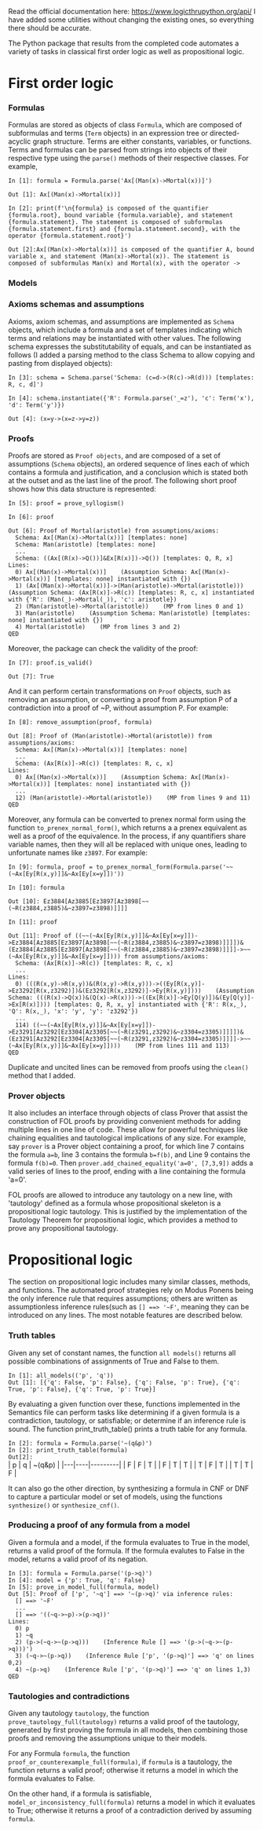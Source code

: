 Read the official documentation here: https://www.logicthrupython.org/api/
I have added some utilities without changing the existing ones, so everything there should be accurate.

The Python package that results from the completed code automates a variety of tasks in classical first order logic as well as propositional logic. 

# First order logic
### Formulas
  Formulas are stored as objects of class `Formula`, which are composed of subformulas and terms (`Term` objects) in an expression tree or directed-acyclic graph structure. Terms are either constants, variables, or functions. Terms and formulas can be parsed from strings into objects of their respective type using the `parse()` methods of their respective classes. For example,

`In [1]: formula = Formula.parse('Ax[(Man(x)->Mortal(x))]')`  

`Out [1]: Ax[(Man(x)->Mortal(x))]`  

`In [2]: print(f'\n{formula} is composed of the quantifier {formula.root}, bound variable {formula.variable}, and statement {formula.statement}. The statement is composed of subformulas {formula.statement.first} and {formula.statement.second}, with the operator {formula.statement.root}')`  

`Out [2]:Ax[(Man(x)->Mortal(x))] is composed of the quantifier A, bound variable x, and statement (Man(x)->Mortal(x)). The statement is composed of subformulas Man(x) and Mortal(x), with the operator ->`  

### Models

### Axioms schemas and assumptions
  Axioms, axiom schemas, and assumptions are implemented as `Schema` objects, which include a formula and a set of templates indicating which terms and relations may be instantiated with other values. The following schema expresses the substitutability of equals, and can be instantiated as follows (I added a parsing method to the class Schema to allow copying and pasting from displayed objects):
  
`In [3]: schema = Schema.parse('Schema: (c=d->(R(c)->R(d))) [templates: R, c, d]')`  

`In [4]: schema.instantiate({'R': Formula.parse('_=z'), 'c': Term('x'), 'd': Term('y')})`  

`Out [4]: (x=y->(x=z->y=z))`  

### Proofs
  Proofs are stored as `Proof objects`, and are composed of a set of assumptions (`Schema` objects), an ordered sequence of lines each of which contains a formula and justification, and a conclusion which is stated both at the outset and as the last line of the proof. The following short proof shows how this data structure is represented:

`In [5]: proof = prove_syllogism()`  

`In [6]: proof`  

`Out [6]: Proof of Mortal(aristotle) from assumptions/axioms:`  
`  Schema: Ax[(Man(x)->Mortal(x))] [templates: none]`  
`  Schema: Man(aristotle) [templates: none]`  
`  ...`  
`  Schema: ((Ax[(R(x)->Q())]&Ex[R(x)])->Q()) [templates: Q, R, x]`  
`Lines:`  
`  0) Ax[(Man(x)->Mortal(x))]    (Assumption Schema: Ax[(Man(x)->Mortal(x))] [templates: none] instantiated with {})`  
`  1) (Ax[(Man(x)->Mortal(x))]->(Man(aristotle)->Mortal(aristotle)))    (Assumption Schema: (Ax[R(x)]->R(c)) [templates: R, c, x] instantiated with {'R': (Man(_)->Mortal(_)), 'c': aristotle})`  
`  2) (Man(aristotle)->Mortal(aristotle))    (MP from lines 0 and 1)`  
`  3) Man(aristotle)    (Assumption Schema: Man(aristotle) [templates: none] instantiated with {})`  
`  4) Mortal(aristotle)    (MP from lines 3 and 2)`  
`QED`  

  Moreover, the package can check the validity of the proof:

`In [7]: proof.is_valid()`  

`Out [7]: True`  

  And it can perform certain transformations on `Proof` objects, such as removing an assumption, or converting a proof from assumption P of a contradiction into a proof of ~P, without assumption P. For example:

`In [8]: remove_assumption(proof, formula)`  

`Out [8]: Proof of (Man(aristotle)->Mortal(aristotle)) from assumptions/axioms:`  
`  Schema: Ax[(Man(x)->Mortal(x))] [templates: none]`  
`  ...`  
`  Schema: (Ax[R(x)]->R(c)) [templates: R, c, x]`  
`Lines:`  
`  0) Ax[(Man(x)->Mortal(x))]    (Assumption Schema: Ax[(Man(x)->Mortal(x))] [templates: none] instantiated with {})`  
`  ...`  
`  12) (Man(aristotle)->Mortal(aristotle))    (MP from lines 9 and 11)`  
`QED`  

Moreover, any formula can be converted to prenex normal form using the function `to_prenex_normal_form()`, which returns a a prenex equivalent as well as a proof of the equivalence. In the process, if any quantifiers share variable names, then they will all be replaced with unique ones, leading to unfortunate names like `z3897`. For example:

`In [9]: formula, proof = to_prenex_normal_form(Formula.parse('~~(~Ax[Ey[R(x,y)]]&~Ax[Ey[x=y]])'))`  

`In [10]: formula`  

`Out [10]: Ez3884[Az3885[Ez3897[Az3898[~~(~R(z3884,z3885)&~z3897=z3898)]]]]`  

`In [11]: proof`  

`Out [11]: Proof of ((~~(~Ax[Ey[R(x,y)]]&~Ax[Ey[x=y]])->Ez3884[Az3885[Ez3897[Az3898[~~(~R(z3884,z3885)&~z3897=z3898)]]]])&(Ez3884[Az3885[Ez3897[Az3898[~~(~R(z3884,z3885)&~z3897=z3898)]]]]->~~(~Ax[Ey[R(x,y)]]&~Ax[Ey[x=y]]))) from assumptions/axioms:`  
`  Schema: (Ax[R(x)]->R(c)) [templates: R, c, x]`  
`  ...`  
`Lines:`  
`  0) (((R(x,y)->R(x,y))&(R(x,y)->R(x,y)))->((Ey[R(x,y)]->Ez3292[R(x,z3292)])&(Ez3292[R(x,z3292)]->Ey[R(x,y)])))    (Assumption Schema: (((R(x)->Q(x))&(Q(x)->R(x)))->((Ex[R(x)]->Ey[Q(y)])&(Ey[Q(y)]->Ex[R(x)]))) [templates: Q, R, x, y] instantiated with {'R': R(x,_), 'Q': R(x,_), 'x': 'y', 'y': 'z3292'})`  
`  ...`  
`  114) ((~~(~Ax[Ey[R(x,y)]]&~Ax[Ey[x=y]])->Ez3291[Az3292[Ez3304[Az3305[~~(~R(z3291,z3292)&~z3304=z3305)]]]])&(Ez3291[Az3292[Ez3304[Az3305[~~(~R(z3291,z3292)&~z3304=z3305)]]]]->~~(~Ax[Ey[R(x,y)]]&~Ax[Ey[x=y]])))    (MP from lines 111 and 113)`  
`QED`  

Duplicate and uncited lines can be removed from proofs using the `clean()` method that I added.

### Prover objects
It also includes an interface through objects of class Prover that assist the construction of FOL proofs by providing convenient methods for adding multiple lines in one line of code. These allow for powerful techniques like chaining equalities and tautological implications of any size. For example, say `prover` is a Prover object containing a proof, for which line 7 contains the formula `a=b`, line 3 contains the formula `b=f(b)`, and Line 9 contains the formula `f(b)=0`. Then `prover.add_chained_equality('a=0', [7,3,9])` adds a valid series of lines to the proof, ending with a line containing the formula 'a=0'.

FOL proofs are allowed to introduce any tautology on a new line, with 'tautology' defined as a formula whose propositional skeleton is a propositional logic tautology. This is justified by the implementation of the Tautology Theorem for propositional logic, which provides a method to prove any propositional tautology.

# Propositional logic
The section on propositional logic includes many similar classes, methods, and functions. The automated proof strategies rely on Modus Ponens being the only inference rule that requires assumptions; others are written as assumptionless inference rules(such as `[] ==> '~F'`, meaning they can be introduced on any lines. The most notable features are described below.

### Truth tables
Given any set of constant names, the function `all models()` returns all possible combinations of assignments of True and False to them.

`In [1]: all_models(('p', 'q'))`  
`Out [1]: [{'q': False, 'p': False}, {'q': False, 'p': True}, {'q': True, 'p': False}, {'q': True, 'p': True}]`   

By evaluating a given function over these, functions implemented in the Semantics file can perform tasks like determining if a given formula is a contradiction, tautology, or satisfiable; or determine if an inference rule is sound. The function print_truth_table() prints a truth table for any formula.

`In [2]: formula = Formula.parse('~(q&p)')`  
`In [2]: print_truth_table(formula)`  
`Out[2]: `  
| p | q | ~(q&p) |
|---|----|---------|
| F | F  | T       |
| F | T  | T       |
| T | F  | T       |
| T | T  | F       |

It can also go the other direction, by synthesizing a formula in CNF or DNF to capture a particular model or set of models, using the functions `synthesize()` or `synthesize_cnf()`.

### Producing a proof of any formula from a model
Given a formula and a model, if the formula evaluates to True in the model, returns a valid proof of the formula. If the formula evalutes to False in the model, returns a valid proof of its negation.

`In [3]: formula = Formula.parse('(p->q)')`  
`In [4]: model = {'p': True, 'q': False}`  
`In [5]: prove_in_model_full(formula, model)`  
`Out [5]: Proof of ['p', '~q'] ==> '~(p->q)' via inference rules:`  
`  [] ==> '~F'`  
`  ...`  
`  [] ==> '((~q->~p)->(p->q))'`  
`Lines:`  
`  0) p`  
`  1) ~q`  
`  2) (p->(~q->~(p->q)))    (Inference Rule [] ==> '(p->(~q->~(p->q)))')`  
`  3) (~q->~(p->q))    (Inference Rule ['p', '(p->q)'] ==> 'q' on lines 0,2)`  
`  4) ~(p->q)    (Inference Rule ['p', '(p->q)'] ==> 'q' on lines 1,3)`  
`QED`  

### Tautologies and contradictions
Given any tautology `tautology`, the function `prove_tautology_full(tautology)` returns a valid proof of the tautology, generated by first proving the formula in all models, then combining those proofs and removing the assumptions unique to their models.

For any Formula `formula`, the function `proof_or_counterexample_full(formula)`, if `formula` is a tautology, the function returns a valid proof; otherwise it returns a model in which the formula evaluates to False.

On the other hand, if a formula is satisfiable, `model_or_inconsistency_full(formula)` returns a model in which it evaluates to True; otherwise it returns a proof of a contradiction derived by assuming `formula`.
